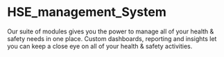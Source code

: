 # HSE_management_System
Our suite of modules gives you the power to manage all of your health &amp; safety needs in one place.  Custom dashboards, reporting and insights let you can keep a close eye on all of your health &amp; safety activities. 
